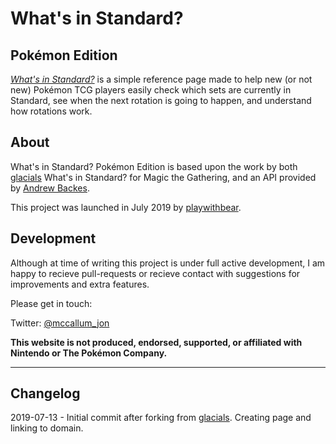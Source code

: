 # What's in Standard?

## Pokémon Edition
 
*[What's in Standard?][website]* is a simple reference page made to help new (or not new) Pokémon TCG players easily check which sets are currently in Standard, see when the next rotation is going to happen, and understand how rotations work.

[website]: https://standardpokemon.tk/

## About
What's in Standard? Pokémon Edition is based upon the work by both [glacials] What's in Standard? for Magic the Gathering, and an API provided by [Andrew Backes].

[glacials]: https://github.com/glacials/whatsinstandard
[Andrew backes]: https://github.com/PokemonTCG/pokemon-tcg-api


This project was launched in July 2019 by [playwithbear]. 

[playwithbear]: https://github.com/playwithbear

## Development
Although at time of writing this project is under full active development, I am happy to recieve pull-requests or recieve contact with suggestions for improvements and extra features.

Please get in touch:

Twitter: [@mccallum_jon]

[@mccallum_jon]: https://twitter.com/mccallum_jon

**This website is not produced, endorsed, supported, or affiliated with Nintendo or The Pokémon Company.**

---

## Changelog

2019-07-13 - Initial commit after forking from [glacials]. Creating page and linking to domain.